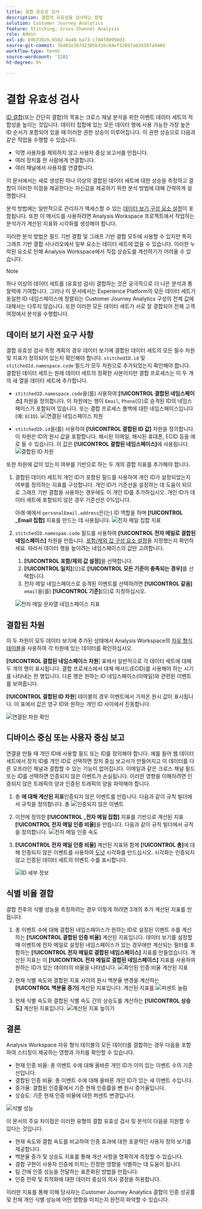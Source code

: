 ```yaml
---
title: 결합 유효성 검사
description: 결합의 유효성을 검사하는 방법
solution: Customer Journey Analytics
feature: Stitching, Cross-Channel Analysis
role: Admin
exl-id: b9b73926-6502-4a48-ba73-c784f80950d3
source-git-commit: 3b402e367d2385b336c84ef52897ab34387a948d
workflow-type: tm+mt
source-wordcount: '1181'
ht-degree: 0%

---
```


# 결합 유효성 검사

[ID 결합](/help/stitching/overview.md)(또는 간단히 결합)의 목표는 크로스 채널 분석을 위한 이벤트 데이터 세트의 적합성을 높이는 것입니다. 데이터 집합에 있는 모든 데이터 행에 사용 가능한 가장 높은 ID 순서가 포함되어 있을 때 이러한 권한 상승이 이루어집니다. 이 권한 상승으로 다음과 같은 작업을 수행할 수 있습니다.

* 익명 사용자를 제외하지 않고 사용자 중심 보고서를 만듭니다.
* 여러 장치를 한 사람에게 연결합니다.
* 여러 채널에서 사용자를 연결합니다.

이 문서에서는 새로 생성된 하나 이상의 결합된 데이터 세트에 대한 상승을 측정하고 결합이 이러한 이점을 제공한다는 자신감을 제공하기 위한 분석 방법에 대해 간략하게 설명합니다.

분석 방법에는 일반적으로 관리자가 액세스할 수 있는 [데이터 보기 구성 요소 설정](/help/data-views/component-settings/overview.md)이 포함됩니다. 또한 이 메서드를 사용하려면 Analysis Workspace 프로젝트에서 작업하는 분석가가 계산된 지표와 시각화를 생성해야 합니다.

이러한 분석 방법은 필드 기반 결합 및 그래프 기반 결합 모두에 사용할 수 있지만 특히 그래프 기반 결합 시나리오에서 일부 요소는 데이터 세트에 없을 수 있습니다. 이러한 누락된 요소로 인해 Analysis Workspace에서 직접 상승도를 계산하기가 어려울 수 있습니다.

>[!NOTE]
>
>하나 이상의 데이터 세트를 (유효성 검사) 결합하는 것은 궁극적으로 더 나은 분석과 통찰력에 기여합니다. 그러나 이 문서에서는 Experience Platform의 모든 데이터 세트가 동일한 ID 네임스페이스에 정렬되는 Customer Journey Analytics 구성의 전체 값에 대해서는 다루지 않습니다. 또한 이러한 모든 데이터 세트가 서로 잘 결합되어 전체 고객 여정에서 분석을 수행합니다.


## 데이터 보기 사전 요구 사항

결합 유효성 검사 측정 계획의 경우 데이터 보기에 결합된 데이터 세트의 모든 필수 차원 및 지표가 정의되어 있는지 확인해야 합니다. `stitchedID.id` 및 `stitchedId.namespace.code` 필드가 모두 차원으로 추가되었는지 확인해야 합니다. 결합된 데이터 세트는 원래 데이터 세트의 정확한 사본이지만 결합 프로세스는 이 두 개의 새 열을 데이터 세트에 추가합니다.

* `stitchedID.namespace.code`을(를) 사용하여 **[!UICONTROL 결합된 네임스페이스]** 차원을 정의합니다. 이 차원에는 행이 `Email`, `Phone`(으)로 승격된 ID의 네임스페이스가 포함되어 있습니다. 또는 결합 프로세스 폴백에 대한 네임스페이스입니다(예: `ECID`).
  ![연결된 네임스페이스 차원](assets/stitchednamespace-dimension.png)

* `stitchedID.id`을(를) 사용하여 **[!UICONTROL 결합된 ID 값]** 차원을 정의합니다. 이 차원은 ID의 원시 값을 포함합니다. 해시된 이메일, 해시된 휴대폰, ECID 등을 예로 들 수 있습니다. 이 값은 **[!UICONTROL 결합된 네임스페이스]**&#x200B;에 사용됩니다.
  ![결합된 ID 차원](assets/stitchedid-dimension.png)


또한 차원에 값이 있는지 여부를 기반으로 하는 두 개의 결합 지표를 추가해야 합니다.

1. 결합된 데이터 세트의 개인 ID가 포함된 필드를 사용하여 개인 ID가 설정되었는지 여부를 정의하는 지표를 구성합니다. 개인 ID가 기준선을 설정하는 데 도움이 되므로 그래프 기반 결합을 사용하는 경우에도 이 개인 ID를 추가하십시오. 개인 ID가 데이터 세트에 포함되지 않은 경우 기준선은 0%입니다.

   아래 예에서 `personalEmail.address`은(는) ID 역할을 하며 **[!UICONTROL _Email 집합]** 지표를 만드는 데 사용됩니다.
   ![전자 메일 집합 지표](assets/emailset-metric.png)

1. `stitchedID.namespae.code` 필드를 사용하여 **[!UICONTROL 전자 메일로 결합된 네임스페이스]** 차원을 만듭니다. [포함/제외 값 구성 요소 설정](/help/data-views/component-settings/include-exclude-values.md)을 지정했는지 확인하세요. 따라서 데이터 행을 높이려는 네임스페이스의 값만 고려합니다.
   1. **[!UICONTROL 포함/제외 값 설정]**&#x200B;을 선택합니다.
   1. **[!UICONTROL 일치]**(으)로 **[!UICONTROL 모든 기준이 충족되는 경우]**&#x200B;를 선택합니다.
   1. 전자 메일 네임스페이스로 승격된 이벤트를 선택하려면 **[!UICONTROL 같음]** `email`을(를) **[!UICONTROL 기준]**(으)로 지정하십시오.

   ![전자 메일 문자열 네임스페이스 지표](assets/emailstitchednamespace-metric.png)

## 결합된 차원

이 두 차원이 모두 데이터 보기에 추가된 상태에서 Analysis Workspace의 [자유 형식 테이블](/help/analysis-workspace/visualizations/freeform-table/freeform-table.md)을 사용하여 각 차원에 있는 데이터를 확인하십시오.

**[!UICONTROL 결합된 네임스페이스 차원**] 표에서 일반적으로 각 데이터 세트에 대해 두 개의 행이 표시됩니다. 결합 프로세스에서 대체 메서드(ECID)를 사용해야 하는 시기를 나타내는 한 행입니다. 다른 행은 원하는 ID 네임스페이스(이메일)와 관련된 이벤트를 보여줍니다.

**[!UICONTROL 결합된 ID 차원**] 테이블의 경우 이벤트에서 가져온 원시 값이 표시됩니다. 이 표에서 값은 영구 ID와 원하는 개인 ID 사이에서 진동합니다.

![연결된 차원 확인](assets/check-data-on-stitching.png)


## 디바이스 중심 또는 사용자 중심 보고

연결을 만들 때 개인 ID에 사용할 필드 또는 ID를 정의해야 합니다. 예를 들어 웹 데이터 세트에서 장치 ID를 개인 ID로 선택하면 장치 중심 보고서가 만들어지고 이 데이터를 다른 오프라인 채널과 결합할 수 있는 기능이 없어집니다. 이메일과 같은 크로스 채널 필드 또는 ID를 선택하면 인증되지 않은 이벤트가 손실됩니다. 이러한 영향을 이해하려면 인증되지 않은 트래픽의 양과 인증된 트래픽의 양을 파악해야 합니다.

1. 총 **에 대해 계산된 지표**&#x200B;인증되지 않은 이벤트를 만듭니다. 다음과 같이 규칙 빌더에서 규칙을 정의합니다.
   총 ![인증되지 않은 이벤트](assets/calcmetric-unauthenticatedeventsovertotal.png)

1. 이전에 정의한 **[!UICONTROL _전자 메일 집합]** 지표를 기반으로 계산된 지표 **[!UICONTROL 전자 메일 인증 비율]**&#x200B;을 만듭니다. 다음과 같이 규칙 빌더에서 규칙을 정의합니다.
   ![전자 메일 인증 속도](assets/calcmetric-emailauthenticationrate.png)

1. **[!UICONTROL 전자 메일 인증 비율]** 계산된 지표와 함께 **[!UICONTROL 총]**&#x200B;에 대해 인증되지 않은 이벤트를 사용하여 [도넛](/help/analysis-workspace/visualizations/donut.md) 시각화를 만드십시오. 시각화는 인증되지 않고 인증된 데이터 세트의 이벤트 수를 표시합니다.

   ![ID 세부 정보](assets/identification-details.png)



## 식별 비율 결합

결합 전후의 식별 성능을 측정하려는 경우 이렇게 하려면 3개의 추가 계산된 지표를 만듭니다.

1. 총 이벤트 수에 대해 결합된 네임스페이스가 원하는 ID로 설정된 이벤트 수를 계산하는 **[!UICONTROL 결합된 인증 비율]** 계산된 지표입니다. 데이터 보기를 설정할 때 이벤트에 전자 메일로 설정된 네임스페이스가 있는 경우에만 계산되는 필터를 포함하는 **[!UICONTROL 전자 메일로 결합된 네임스페이스]** 지표를 만들었습니다. 계산된 지표는 이 **[!UICONTROL 전자 메일로 결합된 네임스페이스]** 지표를 사용하여 원하는 ID가 있는 데이터의 비율을 나타냅니다.
   ![확인된 인증 비율 계산된 지표](assets/calcmetric-stitchedauthenticationrate.png)

1. 현재 식별 속도와 결합된 지표 사이의 원시 백분율 변경을 계산하는 **[!UICONTROL 백분율 증가]** 계산된 지표입니다.
   계산된 지표를 ![퍼센트 늘림](assets/calcmetric-percentincrease.png)

1. 현재 식별 속도와 결합된 식별 속도 간의 상승도를 계산하는 **[!UICONTROL 상승도]** 계산된 지표입니다.
   ![계산된 지표 높이기](assets/calcmetric-lift.png)


## 결론

Analysis Workspace 자유 형식 테이블의 모든 데이터를 결합하는 경우 다음을 포함하여 스티칭이 제공하는 영향과 가치를 확인할 수 있습니다.

* 현재 인증 비율: 총 이벤트 수에 대해 올바른 개인 ID가 이미 있는 이벤트 수의 기준선입니다.
* 결합된 인증 비율: 총 이벤트 수에 대해 올바른 개인 ID가 있는 새 이벤트 수입니다.
* 증가율: 결합된 인증률에서 기준 현재 인증률을 뺀 원시 증가율입니다.
* 상승도: 기준 현재 인증 비율에 대한 퍼센트 변경입니다.

![식별 성능](assets/identification-performance.png)

이 문서의 주요 차이점은 이러한 유형의 결합 유효성 검사 및 분석이 다음을 지원할 수 있다는 것입니다.

* 현재 속도와 결합 속도를 비교하여 인증 효과에 대한 포괄적인 사용자 정의 보기를 제공합니다.
* 백분율 증가 및 상승도 지표를 통해 개선 사항을 명확하게 측정할 수 있습니다.
* 결합 구현이 사용자 인증에 미치는 진정한 영향을 식별하는 데 도움이 됩니다.
* 팀 간에 인증 성능을 전달하는 표준화된 방법을 만듭니다.
* 인증 전략 및 최적화에 대한 데이터 중심의 의사 결정을 허용합니다.

이러한 지표를 통해 이해 당사자는 Customer Journey Analytics 결합이 인증 성공률 및 전체 개인 식별 성능에 어떤 영향을 미치는지 완전히 파악할 수 있습니다.
